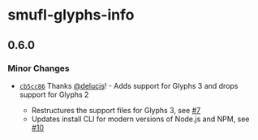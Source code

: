 # smufl-glyphs-info

## 0.6.0

### Minor Changes

- [`cb5cc86`](https://github.com/delucis/smufl-glyphs-info/commit/cb5cc86aea632618d99aee24385e611691338bd7) Thanks [@delucis](https://github.com/delucis)! - Adds support for Glyphs 3 and drops support for Glyphs 2

  - Restructures the support files for Glyphs 3, see [#7](https://github.com/delucis/smufl-glyphs-info/pull/7)
  - Updates install CLI for modern versions of Node.js and NPM, see [#10](https://github.com/delucis/smufl-glyphs-info/pull/10)

